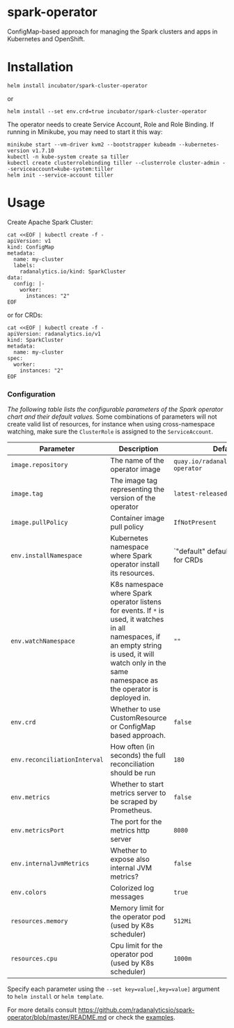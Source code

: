 # spark-operator
ConfigMap-based approach for managing the Spark clusters and apps in Kubernetes and OpenShift.

# Installation
```
helm install incubator/spark-cluster-operator
```

or 

```
helm install --set env.crd=true incubator/spark-cluster-operator
```

The operator needs to create Service Account, Role and Role Binding. If running in Minikube, you may need to
start it this way:

```
minikube start --vm-driver kvm2 --bootstrapper kubeadm --kubernetes-version v1.7.10
kubectl -n kube-system create sa tiller
kubectl create clusterrolebinding tiller --clusterrole cluster-admin --serviceaccount=kube-system:tiller
helm init --service-account tiller
```

# Usage
Create Apache Spark Cluster:

```
cat <<EOF | kubectl create -f -
apiVersion: v1
kind: ConfigMap
metadata:
  name: my-cluster
  labels:
    radanalytics.io/kind: SparkCluster
data:
  config: |-
    worker:
      instances: "2"
EOF
```

or for CRDs:

```
cat <<EOF | kubectl create -f -
apiVersion: radanalytics.io/v1
kind: SparkCluster
metadata:
  name: my-cluster
spec:
  worker:
    instances: "2"
EOF
```

### Configuration

_The following table lists the configurable parameters of the Spark operator chart and their default values._ Some combinations of parameters will not create valid list of resources, for instance when using cross-namespace watching, make sure the `ClusterRole` is assigned to the `ServiceAccount`.

| Parameter                    | Description                                                  | Default                                 |
| ---------------------------- | ------------------------------------------------------------ | --------------------------------------- |
| `image.repository`           | The name of the operator image                               | `quay.io/radanalyticsio/spark-operator` |
| `image.tag`                  | The image tag representing the version of the operator       | `latest-released`                       |
| `image.pullPolicy`           | Container image pull policy                                  | `IfNotPresent`                          |
| `env.installNamespace`       | Kubernetes namespace where Spark operator install its resources.  | `"default" default is there only for CRDs |
| `env.watchNamespace`         | K8s namespace where Spark operator listens for events. If `*` is used, it watches in all namespaces, if an empty string is used, it will watch only in the same namespace as the operator is deployed in.   | `""`                                    |
| `env.crd`                    | Whether to use CustomResource or ConfigMap based approach.   | `false`                                 |
| `env.reconciliationInterval` | How often (in seconds) the full reconciliation should be run | `180`                                   |
| `env.metrics`                | Whether to start metrics server to be scraped by Prometheus. | `false`                                 |
| `env.metricsPort`            | The port for the metrics http server                         | `8080`                                  |
| `env.internalJvmMetrics`     | Whether to expose also internal JVM metrics?                 | `false`                                 |
| `env.colors`                 | Colorized log messages                                       | `true`                                  |
| `resources.memory`           | Memory limit for the operator pod (used by K8s scheduler)    | `512Mi`                                 |
| `resources.cpu`              | Cpu limit for the operator pod (used by K8s scheduler)       | `1000m`                                 |

Specify each parameter using the `--set key=value[,key=value]` argument to `helm install` or `helm template`.



For more details consult https://github.com/radanalyticsio/spark-operator/blob/master/README.md
or check the [examples](https://github.com/radanalyticsio/spark-operator/tree/master/examples).
